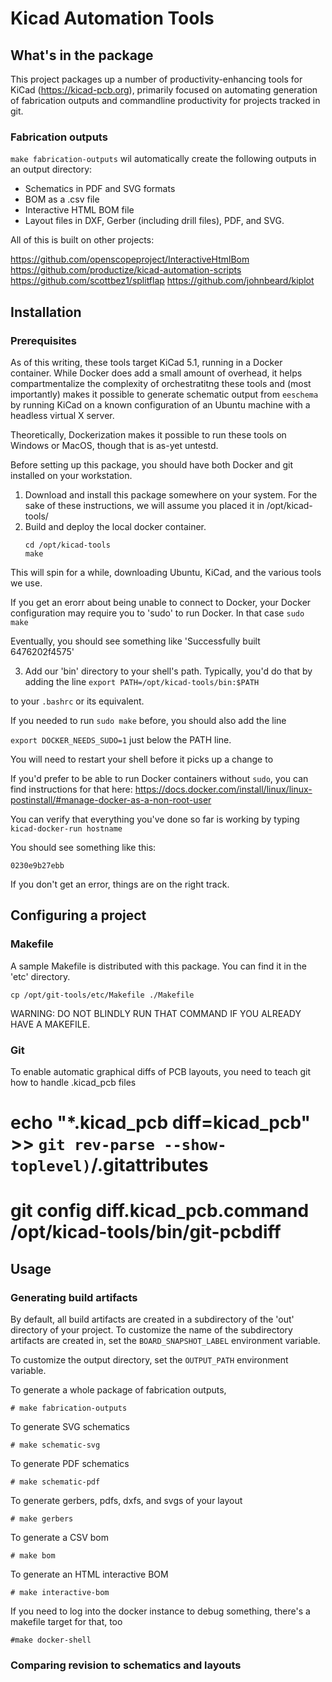# Kicad Automation Tools

## What's in the package 

This project packages up a number of productivity-enhancing tools for KiCad (https://kicad-pcb.org), primarily
focused on automating generation of fabrication outputs and commandline productivity for projects tracked in git.

### Fabrication outputs

`make fabrication-outputs` wil automatically create the following outputs in an output directory:

* Schematics in PDF and SVG formats
* BOM as a .csv file
* Interactive HTML BOM file
* Layout files in DXF, Gerber (including drill files), PDF, and SVG. 

All of this is built on other projects:

https://github.com/openscopeproject/InteractiveHtmlBom
https://github.com/productize/kicad-automation-scripts
https://github.com/scottbez1/splitflap
https://github.com/johnbeard/kiplot


## Installation

### Prerequisites

As of this writing, these tools target KiCad 5.1, running in a Docker container. While Docker does add a small amount of overhead, it helps compartmentalize the complexity of orchestratitng these tools and (most importantly) makes it possible to generate schematic output from `eeschema` by running KiCad on a known configuration of an Ubuntu machine with a headless virtual X server.

Theoretically, Dockerization makes it possible to run these tools on Windows or MacOS, though that is as-yet untestd.

Before setting up this package, you should have both Docker and git installed on your workstation.

1. Download and install this package somewhere on your system. For the sake of these instructions, we will assume you placed it in /opt/kicad-tools/
2. Build and deploy the local docker container.
	```
	cd /opt/kicad-tools
	make
	```

This will spin for a while, downloading Ubuntu, KiCad, and the various tools we use.

If you get an erorr about being unable to connect to Docker, your Docker configuration
may require you to 'sudo' to run Docker. In that case
```sudo make```

Eventually, you should see something like 'Successfully built 6476202f4575'

3. Add our 'bin' directory to your shell's path. Typically, you'd do that by adding the line
`export PATH=/opt/kicad-tools/bin:$PATH`

to your `.bashrc` or its equivalent.

If you needed to run `sudo make` before, you should also add the line

```export DOCKER_NEEDS_SUDO=1``` just below the PATH line.


You will need to restart your shell before it picks up a change to 

If you'd prefer to be able to run Docker containers without `sudo`, 
you can find instructions for that here: 
https://docs.docker.com/install/linux/linux-postinstall/#manage-docker-as-a-non-root-user


You can verify that everything you've done so far is working by typing 
`kicad-docker-run hostname`

You should see something like this:

```$ kicad-docker-run hostname
0230e9b27ebb
```

If you don't get an error, things are on the right track.

## Configuring a project

### Makefile

A sample Makefile is distributed with this package. You can find it in the 'etc' directory.

```cp /opt/git-tools/etc/Makefile ./Makefile```

WARNING: DO NOT BLINDLY RUN THAT COMMAND IF YOU ALREADY HAVE A MAKEFILE.

### Git

To enable automatic graphical diffs of PCB layouts, you need to teach git how to handle
.kicad_pcb files

# echo "*.kicad_pcb diff=kicad_pcb" >> `git rev-parse --show-toplevel)`/.gitattributes
# git config diff.kicad_pcb.command /opt/kicad-tools/bin/git-pcbdiff



## Usage

### Generating build artifacts

By default, all build artifacts are created in a subdirectory of the 'out' directory of your project.
To customize the name of the subdirectory artifacts are created in, set the `BOARD_SNAPSHOT_LABEL` environment variable.

To customize the output directory, set the `OUTPUT_PATH` environment variable.

To generate a whole package of fabrication outputs, 

```
# make fabrication-outputs
```

To generate SVG schematics
```
# make schematic-svg
```

To generate PDF schematics
```
# make schematic-pdf
```

To generate gerbers, pdfs, dxfs, and svgs of your layout
``` 
# make gerbers
```

To generate a CSV bom
```
# make bom
```

To generate an HTML interactive BOM
```
# make interactive-bom
```

If you need to log into the docker instance to debug something, there's a makefile target for that, too

```
#make docker-shell
```


### Comparing revision to schematics and layouts
